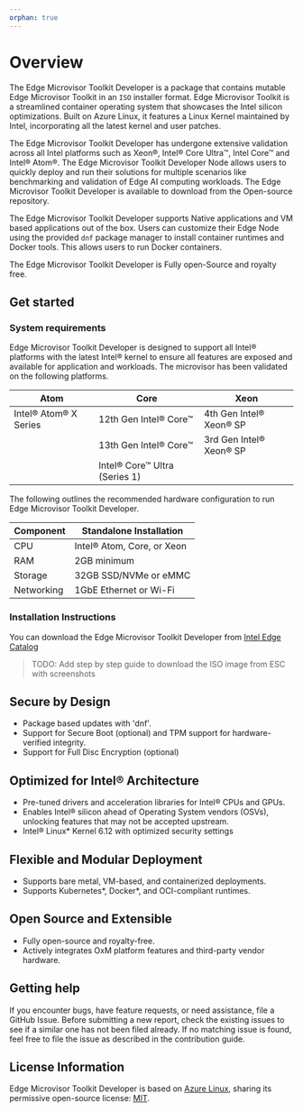 ```yaml
---
orphan: true
---
```

# Overview

The Edge Microvisor Toolkit Developer is a package that contains mutable Edge Microvisor Toolkit in an `ISO` installer format. Edge Microvisor Toolkit is a streamlined container operating system that showcases the Intel silicon optimizations. Built on Azure Linux, it features a Linux Kernel maintained by
Intel, incorporating all the latest kernel and user patches.  

The Edge Microvisor Toolkit Developer has undergone extensive validation across
all Intel platforms such as Xeon®, Intel® Core Ultra™, Intel Core™ and Intel®
Atom®. The Edge Microvisor Toolkit Developer Node allows users to quickly deploy
and run their solutions for multiple scenarios like benchmarking and validation
of Edge AI computing workloads. The Edge Microvisor Toolkit Developer is
available to download from the Open-source repository.

The Edge Microvisor Toolkit Developer supports Native applications and VM based applications out of the box. Users can customize their Edge Node using the
provided `dnf` package manager to install container runtimes and Docker tools.
This allows users to run Docker containers.

The Edge Microvisor Toolkit Developer is Fully open-Source and royalty free.

## Get started

### System requirements

Edge Microvisor Toolkit Developer is designed to support all Intel® platforms
with the latest Intel® kernel to ensure all features are exposed and available
for application and workloads. The microvisor has been validated on the
following platforms.

|      Atom             |               Core            |      Xeon      |
| ----------------------| ----------------------------- | -------------- |
| Intel® Atom® X Series | 12th Gen Intel® Core™         | 4th Gen Intel® Xeon® SP |
|                       | 13th Gen Intel® Core™         | 3rd Gen Intel® Xeon® SP |
|                       | Intel® Core™ Ultra (Series 1) |                |

The following outlines the recommended hardware configuration to run Edge
Microvisor Toolkit Developer.

| Component    | Standalone Installation    |
|--------------|----------------------------|
| CPU          | Intel® Atom, Core, or Xeon |
| RAM          | 2GB minimum                |
| Storage      | 32GB SSD/NVMe or eMMC      |
| Networking   | 1GbE Ethernet or Wi-Fi     |

### Installation Instructions

You can download the Edge Microvisor Toolkit Developer from [Intel Edge Catalog](https://edgesoftwarecatalog.intel.com/)

> TODO: Add step by step guide to download the ISO image from ESC with screenshots

## Secure by Design

- Package based updates with 'dnf'.
- Support for Secure Boot (optional) and TPM support for hardware-verified integrity.
- Support for Full Disc Encryption (optional)

## Optimized for Intel® Architecture

- Pre-tuned drivers and acceleration libraries for Intel® CPUs and GPUs.
- Enables Intel® silicon ahead of Operating System vendors (OSVs), unlocking
features that may not be accepted upstream.
- Intel® Linux* Kernel 6.12 with optimized security settings

## Flexible and Modular Deployment

- Supports bare metal, VM-based, and containerized deployments.
- Supports Kubernetes*, Docker*, and OCI-compliant runtimes.

## Open Source and Extensible

- Fully open-source and royalty-free.
- Actively integrates OxM platform features and third-party vendor hardware.

## Getting help

If you encounter bugs, have feature requests, or need assistance, file a GitHub Issue. Before submitting a new report, check the existing issues to see if a
similar one has not been filed already. If no matching issue is found, feel free
to file the issue as described in the contribution guide.

## License Information

Edge Microvisor Toolkit Developer is based on [Azure Linux](https://github.com/microsoft/azurelinux), sharing its permissive open-source license:
[MIT](https://github.com/microsoft/azurelinux/blob/3.0/LICENSE).
